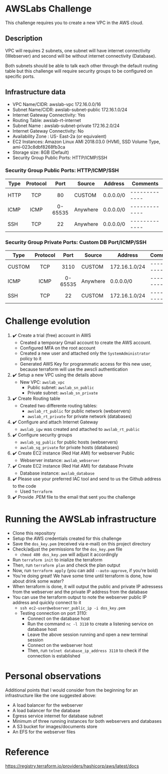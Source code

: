 # AWSLabs Challenge
This challenge requires you to create a new VPC in the AWS cloud.

## Description
VPC will requires 2 subnets, one subnet will have internet connectivity (Webserver) and second will be without internet
connectivity (Database).

Both subnets should be able to talk each other through the default routing table but this challenge will require security groups to be configured on specific ports.

## Infrastructure data
- VPC Name/CIDR: awslab-vpc 172.16.0.0/16
- Subnet Name/CIDR: awslab-subnet-public 172.16.1.0/24
- Internet Gateway Connectivity: Yes
- Routing Table: awslab-rt-internet
- Subnet Name : awslab-subnet-private 172.16.2.0/24
- Internet Gateway Connectivity: No
- Availability Zone : US- East-2a (or equivalent)
- EC2 Instances: Amazon Linux AMI 2018.03.0 (HVM), SSD Volume Type, ami-023c8dbf8268fb3ca
- Storage size: 8GB (Default)
- Security Group Public Ports: HTTP/ICMP/SSH

### Security Group Public Ports: HTTP/ICMP/SSH
| Type          | Protocol      | Port    | Source        | Address       | Comments      |
| ------------- |:-------------:|:-------:| ------------- | ------------- | ------------- |
| HTTP          | TCP           | 80      | CUSTOM        | 0.0.0.0/0     | ------------- |
| ICMP          | ICMP          | 0-65535 | Anywhere      | 0.0.0.0/0     | ------------- |
| SSH           | TCP           | 22      | Anywhere      | 0.0.0.0/0     | ------------- |

### Security Group Private Ports: Custom DB Port/ICMP/SSH
| Type          | Protocol      | Port    | Source        | Address       | Comments      |
| ------------- |:-------------:|:-------:| ------------- | ------------- | ------------- |
| CUSTOM        | TCP           | 3110    | CUSTOM        | 172.16.1.0/24 | ------------- |
| ICMP          | ICMP          | 0-65535 | Anywhere      | 0.0.0.0/0     | ------------- |
| SSH           | TCP           | 22      | CUSTOM        | 172.16.1.0/24 | ------------- |

# Challenge evolution

1. ✔️ Create a trial (free) account in AWS 
    - Created a temporary Gmail account to create the AWS account.
    - Configured MFA on the root account
    - Created a new user and attached only the `SystemAdministrator` policy to it
    - Generated AWS Key for programmatic access for this new user, because terraform will use the awscli authentication
2. ✔️ Setup a new VPC using the details above
    - New VPC: `awslab_vpc`
        - Public subnet: `awslab_sn_public`
        - Private subnet: `awslab_sn_private`
3. ✔️ Create Routing table
    - Created two differente routing tables:
        - `awslab_rt_public` for public network (webservers)
        - `awslab_rt_private` for private network (databases)
4. ✔️ Configure and attach Internet Gateway
    - `awslab_igw` was created and attached to `awslab_rt_public`
5. ✔️ Configure security groups
    - `awslab_sg_public` for public hosts (webservers)
    - `awslab_sg_private` for private hosts (databases)
6. ✔️ Create EC2 instance (Red Hat AMI) for webserver Public
    - Webserver instance: `awslab_webserver`
7. ✔️ Create EC2 instance (Red Hat AMI) for database Private
    - Database instance: `awslab_database`
8. ✔️ Please use your preferred IAC tool and send to us the Github address to the code
    - Used `Terraform`
9. ✔️ Provide .PEM file to the email that sent you the challenge

# Running the AWSLab infrastructure
- Clone this repository
- Setup the AWS credentials created for this challenge
- Save the `dos_key.pem` (received via e-mail) on this project directory
- Check/adjust the permissions for the `dos_key.pem` file
    - `chmod 400 dos_key.pem` will adjust it accordingly
- Run `terraform init` to inialize the terraform
- Then, run `terraform plan` and check the plan output
- Now, run `terraform apply` (you can add `--auto-approve`, if you're bold)
- You're doing great! We have some time until terraform is done, how about drink some water?
- When terraform is done, it will output the public and private IP adressess from the webserver and the private IP address from the database
- You can use the terraform output to note the webserver public IP address and quickly connect to it
    - `ssh ec2-user@webserver_public_ip -i dos_key.pem`
    - Testing connection on port 3110:
        - Connect on the database host 
        - Run the command `nc -l 3110` to create a listening service on database host
        - Leave the above session running and open a new terminal session
        - Connect on the webserver host
        - Then, run `telnet database_ip_address 3110` to check if the connection is established

# Personal observations
Additional points that I would consider from the beginning for an infrastructure like the one suggested above:
- A load balancer for the webserver
- A load balancer for the database
- Egress service internet for database subnet
- Minimum of three running instances for both webservers and databases
- A S3 bucket for images/documents store
- An EFS for the webserver files

# Reference
https://registry.terraform.io/providers/hashicorp/aws/latest/docs